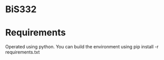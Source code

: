 # BiS332

# Requirements
Operated using python. You can build the environment using pip install -r requirements.txt
